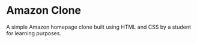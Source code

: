 # Amazon Clone

A simple Amazon homepage clone built using HTML and CSS by a student for learning purposes.
